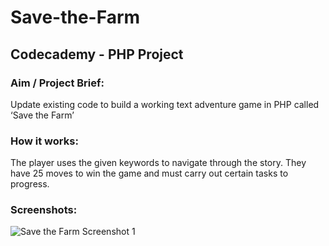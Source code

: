 # Save-the-Farm
## Codecademy - PHP Project
### Aim / Project Brief:
Update existing code to build a working text adventure game in PHP called ‘Save the Farm’
### How it works:
The player uses the given keywords to navigate through the story. They have 25 moves to win the game and must carry out certain tasks to progress.
### Screenshots:
![Save the Farm Screenshot 1]("https://user-images.githubusercontent.com/68631829/89945047-a98ae780-dc18-11ea-998e-41437da7dcbf.png)
